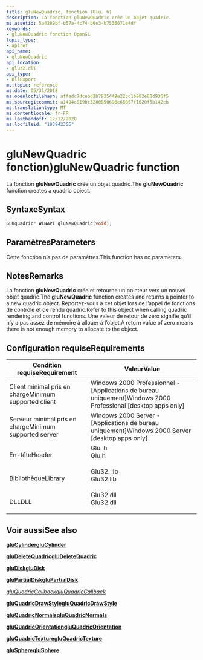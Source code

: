 ```yaml
---
title: gluNewQuadric, fonction (Glu. h)
description: La fonction gluNewQuadric crée un objet quadric.
ms.assetid: 5a4289bf-b57a-4c74-b0e3-b7536671e4df
keywords:
- gluNewQuadric fonction OpenGL
topic_type:
- apiref
api_name:
- gluNewQuadric
api_location:
- glu32.dll
api_type:
- DllExport
ms.topic: reference
ms.date: 05/31/2018
ms.openlocfilehash: affedc7dcebd2b7925449e22cc1b902e88d936f5
ms.sourcegitcommit: a1494c819bc5200050696e66057f1020f5b142cb
ms.translationtype: MT
ms.contentlocale: fr-FR
ms.lasthandoff: 12/12/2020
ms.locfileid: "103942356"
---
```

# <a name="glunewquadric-function"></a><span data-ttu-id="dab8e-104">gluNewQuadric fonction)</span><span class="sxs-lookup"><span data-stu-id="dab8e-104">gluNewQuadric function</span></span>

<span data-ttu-id="dab8e-105">La fonction **gluNewQuadric** crée un objet quadric.</span><span class="sxs-lookup"><span data-stu-id="dab8e-105">The **gluNewQuadric** function creates a quadric object.</span></span>

## <a name="syntax"></a><span data-ttu-id="dab8e-106">Syntaxe</span><span class="sxs-lookup"><span data-stu-id="dab8e-106">Syntax</span></span>


```C++
GLUquadric* WINAPI gluNewQuadric(void);
```



## <a name="parameters"></a><span data-ttu-id="dab8e-107">Paramètres</span><span class="sxs-lookup"><span data-stu-id="dab8e-107">Parameters</span></span>

<span data-ttu-id="dab8e-108">Cette fonction n’a pas de paramètres.</span><span class="sxs-lookup"><span data-stu-id="dab8e-108">This function has no parameters.</span></span>

## <a name="remarks"></a><span data-ttu-id="dab8e-109">Notes</span><span class="sxs-lookup"><span data-stu-id="dab8e-109">Remarks</span></span>

<span data-ttu-id="dab8e-110">La fonction **gluNewQuadric** crée et retourne un pointeur vers un nouvel objet quadric.</span><span class="sxs-lookup"><span data-stu-id="dab8e-110">The **gluNewQuadric** function creates and returns a pointer to a new quadric object.</span></span> <span data-ttu-id="dab8e-111">Reportez-vous à cet objet lors de l’appel de fonctions de contrôle et de rendu quadric.</span><span class="sxs-lookup"><span data-stu-id="dab8e-111">Refer to this object when calling quadric rendering and control functions.</span></span> <span data-ttu-id="dab8e-112">Une valeur de retour de zéro signifie qu’il n’y a pas assez de mémoire à allouer à l’objet.</span><span class="sxs-lookup"><span data-stu-id="dab8e-112">A return value of zero means there is not enough memory to allocate to the object.</span></span>

## <a name="requirements"></a><span data-ttu-id="dab8e-113">Configuration requise</span><span class="sxs-lookup"><span data-stu-id="dab8e-113">Requirements</span></span>



| <span data-ttu-id="dab8e-114">Condition requise</span><span class="sxs-lookup"><span data-stu-id="dab8e-114">Requirement</span></span> | <span data-ttu-id="dab8e-115">Valeur</span><span class="sxs-lookup"><span data-stu-id="dab8e-115">Value</span></span> |
|-------------------------------------|--------------------------------------------------------------------------------------|
| <span data-ttu-id="dab8e-116">Client minimal pris en charge</span><span class="sxs-lookup"><span data-stu-id="dab8e-116">Minimum supported client</span></span><br/> | <span data-ttu-id="dab8e-117">Windows 2000 Professionnel - \[Applications de bureau uniquement\]</span><span class="sxs-lookup"><span data-stu-id="dab8e-117">Windows 2000 Professional \[desktop apps only\]</span></span><br/>                           |
| <span data-ttu-id="dab8e-118">Serveur minimal pris en charge</span><span class="sxs-lookup"><span data-stu-id="dab8e-118">Minimum supported server</span></span><br/> | <span data-ttu-id="dab8e-119">Windows 2000 Server - \[Applications de bureau uniquement\]</span><span class="sxs-lookup"><span data-stu-id="dab8e-119">Windows 2000 Server \[desktop apps only\]</span></span><br/>                                 |
| <span data-ttu-id="dab8e-120">En-tête</span><span class="sxs-lookup"><span data-stu-id="dab8e-120">Header</span></span><br/>                   | <dl> <span data-ttu-id="dab8e-121"><dt>Glu. h</dt></span><span class="sxs-lookup"><span data-stu-id="dab8e-121"><dt>Glu.h</dt></span></span> </dl>     |
| <span data-ttu-id="dab8e-122">Bibliothèque</span><span class="sxs-lookup"><span data-stu-id="dab8e-122">Library</span></span><br/>                  | <dl> <span data-ttu-id="dab8e-123"><dt>Glu32. lib</dt></span><span class="sxs-lookup"><span data-stu-id="dab8e-123"><dt>Glu32.lib</dt></span></span> </dl> |
| <span data-ttu-id="dab8e-124">DLL</span><span class="sxs-lookup"><span data-stu-id="dab8e-124">DLL</span></span><br/>                      | <dl> <span data-ttu-id="dab8e-125"><dt>Glu32.dll</dt></span><span class="sxs-lookup"><span data-stu-id="dab8e-125"><dt>Glu32.dll</dt></span></span> </dl> |



## <a name="see-also"></a><span data-ttu-id="dab8e-126">Voir aussi</span><span class="sxs-lookup"><span data-stu-id="dab8e-126">See also</span></span>

<dl> <dt>

[<span data-ttu-id="dab8e-127">**gluCylinder**</span><span class="sxs-lookup"><span data-stu-id="dab8e-127">**gluCylinder**</span></span>](glucylinder.md)
</dt> <dt>

[<span data-ttu-id="dab8e-128">**gluDeleteQuadric**</span><span class="sxs-lookup"><span data-stu-id="dab8e-128">**gluDeleteQuadric**</span></span>](gludeletequadric.md)
</dt> <dt>

[<span data-ttu-id="dab8e-129">**gluDisk**</span><span class="sxs-lookup"><span data-stu-id="dab8e-129">**gluDisk**</span></span>](gludisk.md)
</dt> <dt>

[<span data-ttu-id="dab8e-130">**gluPartialDisk**</span><span class="sxs-lookup"><span data-stu-id="dab8e-130">**gluPartialDisk**</span></span>](glupartialdisk.md)
</dt> <dt>

[<span data-ttu-id="dab8e-131">*gluQuadricCallback*</span><span class="sxs-lookup"><span data-stu-id="dab8e-131">*gluQuadricCallback*</span></span>](gluquadric.md)
</dt> <dt>

[<span data-ttu-id="dab8e-132">**gluQuadricDrawStyle**</span><span class="sxs-lookup"><span data-stu-id="dab8e-132">**gluQuadricDrawStyle**</span></span>](gluquadricdrawstyle.md)
</dt> <dt>

[<span data-ttu-id="dab8e-133">**gluQuadricNormals**</span><span class="sxs-lookup"><span data-stu-id="dab8e-133">**gluQuadricNormals**</span></span>](gluquadricnormals.md)
</dt> <dt>

[<span data-ttu-id="dab8e-134">**gluQuadricOrientation**</span><span class="sxs-lookup"><span data-stu-id="dab8e-134">**gluQuadricOrientation**</span></span>](gluquadricorientation.md)
</dt> <dt>

[<span data-ttu-id="dab8e-135">**gluQuadricTexture**</span><span class="sxs-lookup"><span data-stu-id="dab8e-135">**gluQuadricTexture**</span></span>](gluquadrictexture.md)
</dt> <dt>

[<span data-ttu-id="dab8e-136">**gluSphere**</span><span class="sxs-lookup"><span data-stu-id="dab8e-136">**gluSphere**</span></span>](glusphere.md)
</dt> </dl>

 

 





